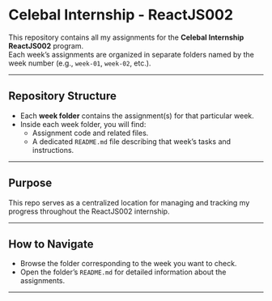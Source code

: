 # Celebal Internship - ReactJS002

This repository contains all my assignments for the **Celebal Internship ReactJS002** program.  
Each week’s assignments are organized in separate folders named by the week number (e.g., `week-01`, `week-02`, etc.).

---

## Repository Structure

- Each **week folder** contains the assignment(s) for that particular week.
- Inside each week folder, you will find:
  - Assignment code and related files.
  - A dedicated `README.md` file describing that week’s tasks and instructions.

---

## Purpose

This repo serves as a centralized location for managing and tracking my progress throughout the ReactJS002 internship.

---

## How to Navigate

- Browse the folder corresponding to the week you want to check.
- Open the folder’s `README.md` for detailed information about the assignments.

---

